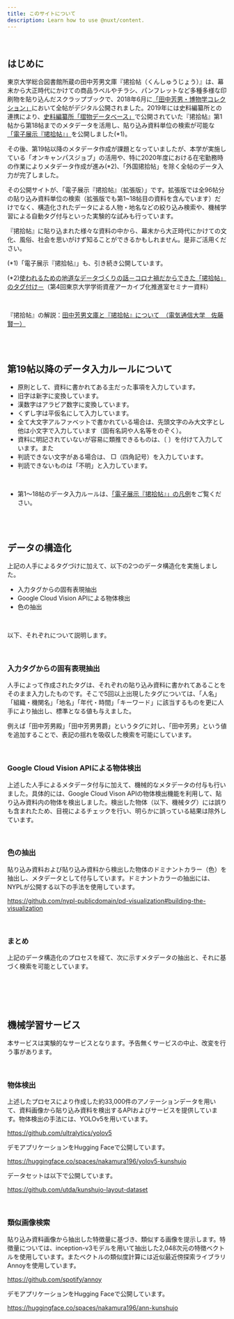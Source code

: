 ```yaml
---
title: このサイトについて
description: Learn how to use @nuxt/content.
---
```


<br/>

## はじめに

東京大学総合図書館所蔵の田中芳男文庫『捃拾帖（くんしゅうじょう）』は、幕末から大正時代にかけての商品ラベルやチラシ、パンフレットなど多種多様な印刷物を貼り込んだスクラップブックで、2018年6月に[「田中芳男・博物学コレクション」](https://iiif.dl.itc.u-tokyo.ac.jp/repo/s/tanaka/)において全帖がデジタル公開されました。2019年には史料編纂所との連携により、[史料編纂所「摺物データベース」](https://wwwap2.hi.u-tokyo.ac.jp/ships/shipscontroller)で公開されていた『捃拾帖』第1帖から第18帖までのメタデータを活用し、貼り込み資料単位の検索が可能な[「電子展示『捃拾帖』」](https://kunshujo.dl.itc.u-tokyo.ac.jp/)を公開しました(*1)。

その後、第19帖以降のメタデータ作成が課題となっていましたが、本学が実施している「オンキャンパスジョブ」の活用や、特に2020年度における在宅勤務時の作業によりメタデータ作成が進み(*2)、「外国捃拾帖」を除く全帖のデータ入力が完了しました。

その公開サイトが、「電子展示『捃拾帖』（拡張版）」です。拡張版では全96帖分の貼り込み資料単位の検索（拡張版でも第1~18帖目の資料を含んでいます）だけでなく、構造化されたデータによる人物・地名などの絞り込み検索や、機械学習による自動タグ付与といった実験的な試みも行っています。

『捃拾帖』に貼り込まれた様々な資料の中から、幕末から大正時代にかけての文化、風俗、社会を思いがけず知ることができるかもしれません。是非ご活用ください。

(*1)「電子展示『捃拾帖』」も、引き続き公開しています。

(*2)[使われるための地道なデータづくりの話－コロナ禍だからできた「捃拾帖」 のタグ付け－](https://www.lib.u-tokyo.ac.jp/sites/default/files/2021-02/04_nakamura_ccby.pdf)（第4回東京大学学術資産アーカイブ化推進室セミナー資料）

<br/>

『捃拾帖』の解説：[田中芳男文庫と『捃拾帖』について　（電気通信大学　佐藤 賢一）](https://www.lib.u-tokyo.ac.jp/ja/library/general/tanaka-collection)



<br/><br/>

## 第19帖以降のデータ入力ルールについて

- 原則として、資料に書かれてある主だった事項を入力しています。
- 旧字は新字に変換しています。
- 漢数字はアラビア数字に変換しています。
- くずし字は平仮名にして入力しています。
- 全て大文字アルファベットで書かれている場合は、先頭文字のみ大文字とし他は小文字で入力しています（固有名詞や人名等をのぞく）。
- 資料に明記されていないが容易に類推できるものは、〔  〕を付けて入力しています。また
- 判読できない文字がある場合は、 □（四角記号）を入力しています。
- 判読できないものは「不明」と入力しています。

<br/>

- 第1～18帖のデータ入力ルールは、[「電子展示『捃拾帖』」の凡例](https://kunshujo.dl.itc.u-tokyo.ac.jp/legend.html)をご覧ください。

<br/><br/>

## データの構造化

上記の人手によるタグづけに加えて、以下の2つのデータ構造化を実施しました。
- 入力タグからの固有表現抽出
- Google Cloud Vision APIによる物体検出
- 色の抽出

<br/>

以下、それぞれについて説明します。

<br/>

### 入力タグからの固有表現抽出

人手によって作成されたタグは、それぞれの貼り込み資料に書かれてあることをそのまま入力したものです。そこで5回以上出現したタグについては、「人名」「組織・機関名」「地名」「年代・時間」「キーワード」に該当するものを更に人手により抽出し、標準となる値も与えました。

例えば「田中芳男殿」「田中芳男男爵」というタグに対し、「田中芳男」という値を追加することで、表記の揺れを吸収した検索を可能にしています。

<br/>

### Google Cloud Vision APIによる物体検出

上述した人手によるメタデータ付与に加えて、機械的なメタデータの付与も行いました。具体的には、Google Cloud Vison APIの物体検出機能を利用して、貼り込み資料内の物体を検出しました。検出した物体（以下、機械タグ）には誤りも含まれたため、目視によるチェックを行い、明らかに誤っている結果は除外しています。

<br/>

### 色の抽出

貼り込み資料および貼り込み資料から検出した物体のドミナントカラー（色）を抽出し、メタデータとして付与しています。ドミナントカラーの抽出には、NYPLが公開する以下の手法を使用しています。

https://github.com/nypl-publicdomain/pd-visualization#building-the-visualization

<br/>

### まとめ

上記のデータ構造化のプロセスを経て、次に示すメタデータの抽出と、それに基づく検索を可能としています。

<br/>

<v-img src="/img/etc/data.png" height="400px" contain></v-img>

<br/><br/>

## 機械学習サービス

本サービスは実験的なサービスとなります。予告無くサービスの中止、改変を行う事があります。<!-- また、AWS Lambdaを使用しているため、コールドスタート（初回実行時に時間がかかる）にご注意ください。-->

<br/>

### 物体検出

上述したプロセスにより作成した約33,000件のアノテーションデータを用いて、資料画像から貼り込み資料を検出するAPIおよびサービスを提供しています。物体検出の手法には、YOLOv5を用いています。

https://github.com/ultralytics/yolov5

<!-- 物体検出対象の画像の入力方法として、画像をアップロードする方法と、URLを指定する方法の2種類を提供します。特に後者については、検出結果をIIIF Presentation API v3に対応した形式で返却することで、本APIに対応したビューア（Mirador 3など）で閲覧することができます。 -->

デモアプリケーションをHugging Faceで公開しています。

https://huggingface.co/spaces/nakamura196/yolov5-kunshujo

データセットは以下で公開しています。

https://github.com/utda/kunshujo-layout-dataset

<br/>

### 類似画像検索

貼り込み資料画像から抽出した特徴量に基づき、類似する画像を提示します。特徴量については、inception-v3モデルを用いて抽出した2,048次元の特徴ベクトルを使用しています。またベクトルの類似度計算には近似最近傍探索ライブラリAnnoyを使用しています。

https://github.com/spotify/annoy

<!-- 検索結果は、人文学オープンデータ共同利用センターが提供するIIIF Curation APIに対応した形式で返却されます。同センターが提供するIIIF Curation Viewerを用いて、類似画像を閲覧することができます。 -->

デモアプリケーションをHugging Faceで公開しています。

https://huggingface.co/spaces/nakamura196/ann-kunshujo

